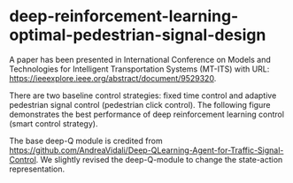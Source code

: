 # deep-reinforcement-learning-optimal-pedestrian-signal-design
A paper has been presented in International Conference on Models and Technologies for Intelligent Transportation Systems (MT-ITS) with URL: https://ieeexplore.ieee.org/abstract/document/9529320.

There are two baseline control strategies: fixed time control and adaptive pedestrian signal control (pedestrian click control). The following figure demonstrates the best performance of deep reinforcement learning control (smart control strategy).


The base deep-Q module is credited from https://github.com/AndreaVidali/Deep-QLearning-Agent-for-Traffic-Signal-Control. We slightly revised the deep-Q-module to change the state-action representation.
